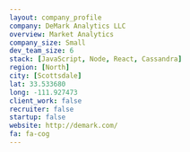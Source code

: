 ```yaml
---
layout: company_profile
company: DeMark Analytics LLC
overview: Market Analytics
company_size: Small
dev_team_size: 6
stack: [JavaScript, Node, React, Cassandra]
region: [North]
city: [Scottsdale]
lat: 33.533680
long: -111.927473
client_work: false
recruiter: false
startup: false
website: http://demark.com/
fa: fa-cog
---
```

